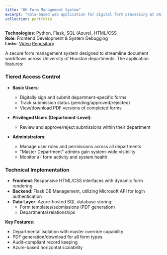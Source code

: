 ```yaml
---
title: "UH Form Management System"
excerpt: "Role-based web application for digital form processing at University of Houston"
collection: portfolio
---
```


**Technologies**: Python, Flask, SQL (Azure), HTML/CSS  
**Role**: Frontend Development & System Debugging  
**Links**: [Video](https://youtu.be/PkIRe9yX56g) [Repository](https://github.com/gnguyen2/Chilliwack)

A secure form management system designed to streamline document workflows across University of Houston departments. The application features:

### Tiered Access Control
- **Basic Users**:  
  - Digitally sign and submit department-specific forms  
  - Track submission status (pending/approved/rejected)  
  - View/download PDF versions of completed forms  

- **Privileged Users (Department-Level)**:  
  - Review and approve/reject submissions within their department    

- **Administrators**:  
  - Manage user roles and permissions across all departments  
  - "Master Department" admins gain system-wide visibility  
  - Monitor all form activity and system health  

### Technical Implementation
- **Frontend**: Responsive HTML/CSS interfaces with dynamic form rendering  
- **Backend**: Flask DB Management, utilizing Microsoft API for login authentication  
- **Data Layer**: Azure-hosted SQL database storing: 
  - Form templates/submissions (PDF generation)  
  - Departmental relationships  

**Key Features**:
- Departmental isolation with master override capability  
- PDF generation/download for all form types  
- Audit-compliant record keeping  
- Azure-based horizontal scalability  
